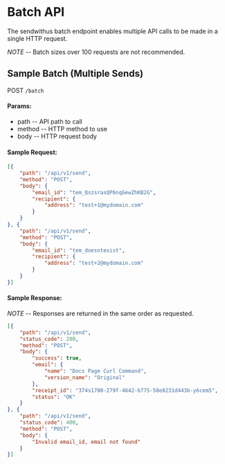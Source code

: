 # Batch API

The sendwithus batch endpoint enables multiple API calls
to be made in a single HTTP request.

*NOTE* -- Batch sizes over 100 requests are not recommended.


## Sample Batch (Multiple Sends)

POST `/batch`


#### Params:

- path -- API path to call
- method -- HTTP method to use
- body -- HTTP request body


#### Sample Request:

```json
[{
    "path": "/api/v1/send",
    "method": "POST",
    "body": {
        "email_id": "tem_QszsrasQP6nqGewZhKB2G",
        "recipient": {
            "address": "test+1@mydomain.com"
        }
    }
}, {
    "path": "/api/v1/send",
    "method": "POST",
    "body": {
        "email_id": "tem_doesntexist",
        "recipient": {
            "address": "test+2@mydomain.com"
        }
    }
}]
```


#### Sample Response:


*NOTE* -- Responses are returned in the same order as requested.

```json
[{
    "path": "/api/v1/send",
    "status_code": 200,
    "method": "POST",
    "body": {
        "success": true,
        "email": {
            "name": "Docs Page Curl Command",
            "version_name": "Original"
        },
        "receipt_id": "374s1700-279f-4642-b775-58e8231d443b-y6cem5",
        "status": "OK"
    }
}, {
    "path": "/api/v1/send",
    "status_code": 400,
    "method": "POST",
    "body": {
        "Invalid email_id, email not found"
    }
}]
```
